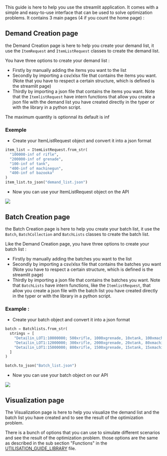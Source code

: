 This guide is here to help you use the streamlit application. It comes with a simple and easy-to-use interface that can be used to solve optimization problems. It contains 3 main pages (4 if you count the home page) :

## Demand Creation page

the Demand Creation page is here to help you create your demand list, it use the `ItemRequest` and `ItemListRequest` classes to create the demand list.

You have three options to create your demand list :
  - Firstly by manually adding the items you want to the list
  - Secondly by importing a csv/xlsx file that contains the items you want. (Note that you have to respect a certain structure, which is defined is the streamlit page)
  - Thirdly by importing a json file that contains the items you want. Note that the `ItemlistRequest` have intern functions that allow you create a json file with the demand list you have created directly in the typer or with the library in a python script.


The maximum quantity is optionnal its default is inf

### Exemple

- Create your ItemListRequest object and convert it into a json format

```python
item_list = ItemListRequest.from_str(
  "100000-inf of rifle",
  "200000-inf of grenade",
  "100-inf of tank",
  "400-inf of machinegun",
  "400-inf of bazooka"
)
item_list.to_json("demand_list.json")
```

- Now you can use your ItemListRequest object on the API

![](../presentation/demand_creation.gif)

## Batch Creation page

the Batch Creation page is here to help you create your batch list, it use the `Batch`, `BatchCollection` and `BatchLists` classes to create the batch list.

Like the Demand Creation page, you have three options to create your batch list :
  - Firstly by manually adding the batches you want to the list
  - Secondly by importing a csv/xlsx file that contains the batches you want (Note you have to respect a certain structure, which is defined is the streamlit page)
  - Thirdly by importing a json file that contains the batches you want. Note that `BatchLists` have intern functions, like the `ItemlistRequest`, that allow you create a json file with the batch list you have created directly in the typer or with the library in a python script.

### Example :

- Create your batch object and convert it into a json format
```python
batch = Batchlists.from_str(
  strings = [
    "Detailin_LOT1:10000000; 500xrifle, 1000xgrenade, 10xtank, 100xmachinegun, 80xbazooka",
    "Detailin_LOT1:12000000; 300xrifle, 2000xgrenade, 20xtank, 80xmachinegun, 120xbazooka",
    "Detailin_LOT1:15000000; 800xrifle, 1500xgrenade, 15xtank, 15xmachinegun, 200xbazooka"
  ]
)

batch.to_json("Batch_list.json")
```

- Now you can use your batch object on our API

![](../presentation/batch_creation.gif)

## Visualization page

The Visualization page is here to help you visualize the demand list and the batch list you have created and to see the result of the optimization problem.

There is a bunch of options that you can use to simulate different scenarios and see the result of the optimization problem. those options are the same as described in the sub section "Functions" in the [UTILISATION_GUIDE_LIBRARY](docs/UTILISATION_GUIDE_LIBRARY.md) file.
